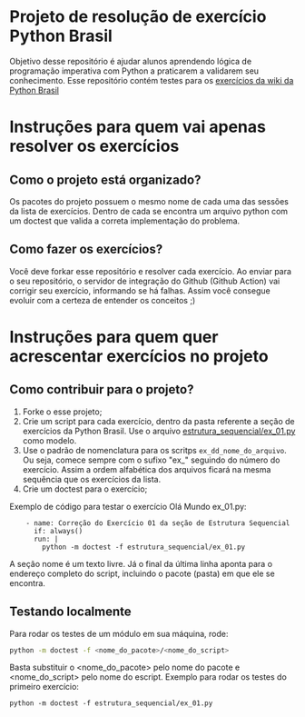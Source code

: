 # Projeto de resolução de exercício Python Brasil

Objetivo desse repositório é ajudar alunos aprendendo lógica de programação imperativa com Python a praticarem a validarem seu conhecimento.
Esse repositório contém testes para os [exercícios da wiki da Python Brasil](https://wiki.python.org.br/ListaDeExercicios)

# Instruções para quem vai apenas resolver os exercícios
## Como o projeto está organizado?

Os pacotes do projeto possuem o mesmo nome de cada uma das sessões da lista de exercícios.
Dentro de cada se encontra um arquivo python com um doctest que valida a correta implementação do problema.

## Como fazer os exercícios?

Você deve forkar esse repositório e resolver cada exercício. Ao enviar para o seu repositório, o servidor de integração do Github (Github Action) vai corrigir seu exercício, informando se há falhas.
Assim você consegue evoluir com a certeza de entender os conceitos ;)

# Instruções para quem quer acrescentar exercícios no projeto
## Como contribuir para o projeto?

1. Forke o esse projeto;
2. Crie um script para cada exercício, dentro da pasta referente a seção de exercícios da Python Brasil. Use o arquivo [estrutura_sequencial/ex_01.py ](estrutura_sequencial/ex_01.py ) como modelo.
3. Use o padrão de nomenclatura para os scritps `ex_dd_nome_do_arquivo`. Ou seja, comece sempre com o sufixo "ex_" seguindo do número do exercício. Assim a ordem alfabética dos arquivos ficará na mesma sequência que os exercícios da lista.
4. Crie um doctest para o exercício;

Exemplo de código para testar o exercício Olá Mundo ex_01.py:

```
    - name: Correção do Exercício 01 da seção de Estrutura Sequencial
      if: always()
      run: |
        python -m doctest -f estrutura_sequencial/ex_01.py 
```
A seção nome é um texto livre. Já o final da última linha aponta para o endereço completo do script, incluindo o pacote (pasta) em que ele se encontra.

## Testando localmente
Para rodar os testes de um módulo em sua máquina, rode: 
```sh
python -m doctest -f <nome_do_pacote>/<nome_do_script>
```
Basta substituir o <nome_do_pacote> pelo nome do pacote e <nome_do_script> pelo nome do escript.
Exemplo para rodar os testes do primeiro exercício:

```
python -m doctest -f estrutura_sequencial/ex_01.py 
```

